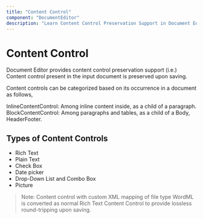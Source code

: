 ```yaml
---
title: "Content Control"
component: "DocumentEditor"
description: "Learn Content Control Preservation Support in Document Editor."
---
```


# Content Control

Document Editor provides content control preservation support (i.e.) Content control present in the input document is preserved upon saving.

Content controls can be categorized based on its occurrence in a document as follows,

InlineContentControl: Among inline content inside, as a child of a paragraph.
BlockContentControl: Among paragraphs and tables, as a child of a Body, HeaderFooter.

## Types of Content Controls

* Rich Text
* Plain Text
* Check Box
* Date picker
* Drop-Down List and Combo Box
* Picture

>Note: Content control with custom XML mapping of file type WordML is converted as normal Rich Text Content Control to provide lossless round-tripping upon saving.
